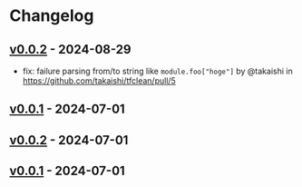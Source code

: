 # Changelog

## [v0.0.2](https://github.com/takaishi/tfclean/compare/v0.0.1...v0.0.2) - 2024-08-29
- fix: failure parsing from/to string like `module.foo["hoge"]` by @takaishi in https://github.com/takaishi/tfclean/pull/5

## [v0.0.1](https://github.com/takaishi/tfclean/commits/v0.0.1) - 2024-07-01

## [v0.0.2](https://github.com/takaishi/tfclean/compare/v0.0.1...v0.0.2) - 2024-07-01

## [v0.0.1](https://github.com/takaishi/tfclean/commits/v0.0.1) - 2024-07-01
